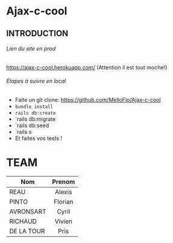 # Ajax-c-cool

## INTRODUCTION

###### Lien du site en prod

https://ajax-c-cool.herokuapp.com/
(Attention il est tout moche!)

###### Étapes à suivre en local
* Faite un git clone: https://github.com/MelloFlo/Ajax-c-cool
* `bundle install`
* `rails db:create`
* `rails db:migrate
* `rails db:seed
* `rails s
* Et faites vos tests !
# TEAM
| Nom      | Prenom        |
| -------- |:-------------:|
| REAU     | Alexis        |
| PINTO    | Florian       |
| AVRONSART    | Cyril       |
| RICHAUD   | Vivien      |
| DE LA TOUR | Pris       |
